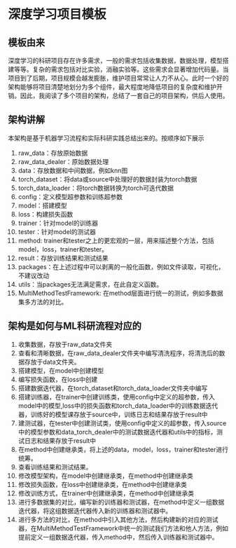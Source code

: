 # 深度学习项目模板
## 模板由来
深度学习的科研项目存在许多需求，一般的需求包括收集数据，数据处理，模型搭建等等。复杂的需求包括对比实验，消融实验等。这些需求会显著增加代码量。当项目到了后期，项目规模会越发膨胀，维护项目常常让人力不从心。此时一个好的架构能够将项目清楚地划分为多个组件，最大程度地降低项目的复杂度和维护开销。因此，我阅读了多个项目的架构，总结了一套自己的项目架构，供后人使用。
## 架构讲解
本架构是基于机器学习流程和实际科研实践总结出来的。按顺序如下展示
1. raw_data：存放原始数据
2. raw_data_dealer：原始数据处理
3. data：存放数据和中间数据，例如knn图
4. torch_dataset：将data或source中处理好的数据封装为torch数据
5. torch_data_loader：将torch数据转换为torch可迭代数据
6. config：定义模型超参数和训练超参数
7. model：搭建模型
8. loss：构建损失函数
9. trainer：针对model的训练器
10. tester：针对model的测试器
11. method: trainer和tester之上的更宏观的一层，用来描述整个方法，包括model，loss，trainer和tester。
12. result：存放训练结果和测试结果 
13. packages：在上述过程中可以剥离的一般化函数，例如文件读取，可视化，不建议改动
14. utils：当packages无法满足需求，在此自定义函数。
15. MultiMethodTestFramework: 在method层面进行统一的测试，例如多数据集多方法的对比。
## 架构是如何与ML科研流程对应的
1. 收集数据，存放于raw_data文件夹
2. 查看和清晰数据，在raw_data_dealer文件夹中编写清洗程序，将清洗后的数据存放于data文件夹。
3. 搭建模型，在model中创建模型
4. 编写损失函数，在loss中创建
5. 搭建数据迭代器，在torch_dataset和torch_data_loader文件夹中编写
6. 搭建训练器，在trainer中创建训练类，使用config中定义的超参数，传入model中的模型,loss中的损失函数和torch_data_loader中的训练数据迭代器，训练好的模型课存放于source中，训练日志和结果存放于result中
7. 建测试器，在tester中创建测试类，使用config中定义的超参数，传入source中的模型参数和data_torch_dealer中的测试数据迭代器和utils中的指标，测试日志和结果存放于result中
8. 在method中创建继承类，将上述的data，model，loss，trainer和tester进行统筹。
9. 查看训练结果和测试结果。
10. 修改模型架构，在model中创建继承类，在method中创建继承类
11. 修改损失函数，在loss中创建继承类，在method中创建继承类
12. 修改训练方式，在trainer中创建继承类，在method中创建继承类
13. 进行多数据集的对比，编写新的训练器和测试器，在method中定义一组数据迭代器，将这组数据迭代器传入新的训练器和测试器中。
14. 进行多方法的对比，在method中引入其他方法，然后构建新的对应的测试器，在MultiMethodTestFramework中统一的测试我们方法和他人方法，例如提前定义一组数据迭代器，传入method中，然后传入训练器和测试器中。